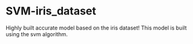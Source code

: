 # SVM-iris_dataset
Highly built accurate model based on the iris dataset!
This model is built using the svm algorithm.
